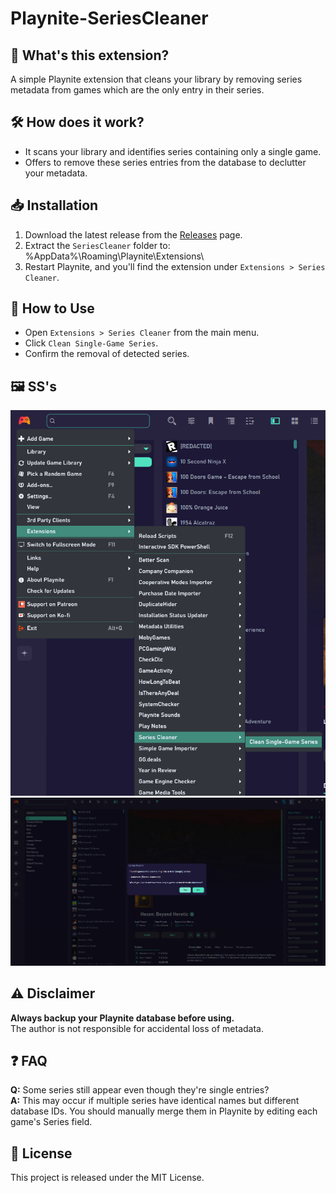 # Playnite-SeriesCleaner

## 🚀 What's this extension?
A simple Playnite extension that cleans your library by removing series metadata from games which are the only entry in their series.

## 🛠️ How does it work?
- It scans your library and identifies series containing only a single game.
- Offers to remove these series entries from the database to declutter your metadata.

## 📥 Installation
1. Download the latest release from the [Releases](https://github.com/katsopolis/Playnite-SeriesCleaner/releases) page.
2. Extract the `SeriesCleaner` folder to: %AppData%\Roaming\Playnite\Extensions\
3. Restart Playnite, and you'll find the extension under `Extensions > Series Cleaner`.

## 🎯 How to Use
- Open `Extensions > Series Cleaner` from the main menu.
- Click `Clean Single-Game Series`.
- Confirm the removal of detected series.

## 🖼️ SS's
![Alt text](images/screenshot1.png?raw=true "From Main Menu")
![Alt text](images/screenshot2.png?raw=true "After Clicking")

## ⚠️ Disclaimer
**Always backup your Playnite database before using.**  
The author is not responsible for accidental loss of metadata.

## ❓ FAQ
**Q:** Some series still appear even though they're single entries?  
**A:** This may occur if multiple series have identical names but different database IDs. You should manually merge them in Playnite by editing each game's Series field.

## 📃 License
This project is released under the MIT License.
